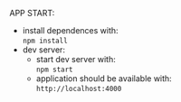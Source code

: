 APP START:

- install dependences with:<br>
`npm install` 
- dev server:
  - start dev server with:<br>
`npm start`
  - application should be available with:<br>
`http://localhost:4000`
<!-- - production build:
  - collect prod package with:<br>
`npm run build`
  - open file in browser:<br>
  `dist/index.html` -->
